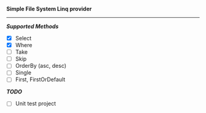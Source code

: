 **Simple File System Linq provider**
____________________________________

***Supported Methods***

- [x] Select
- [x] Where
- [ ] Take
- [ ] Skip
- [ ] OrderBy (asc, desc)
- [ ] Single
- [ ] First, FirstOrDefault

***TODO***

- [ ] Unit test project
